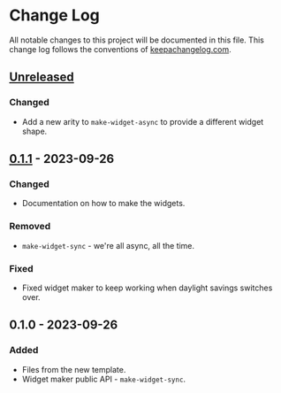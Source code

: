# Change Log
All notable changes to this project will be documented in this file. This change log follows the conventions of [keepachangelog.com](http://keepachangelog.com/).

## [Unreleased]
### Changed
- Add a new arity to `make-widget-async` to provide a different widget shape.

## [0.1.1] - 2023-09-26
### Changed
- Documentation on how to make the widgets.

### Removed
- `make-widget-sync` - we're all async, all the time.

### Fixed
- Fixed widget maker to keep working when daylight savings switches over.

## 0.1.0 - 2023-09-26
### Added
- Files from the new template.
- Widget maker public API - `make-widget-sync`.

[Unreleased]: https://sourcehost.site/your-name/gui-sample/compare/0.1.1...HEAD
[0.1.1]: https://sourcehost.site/your-name/gui-sample/compare/0.1.0...0.1.1

